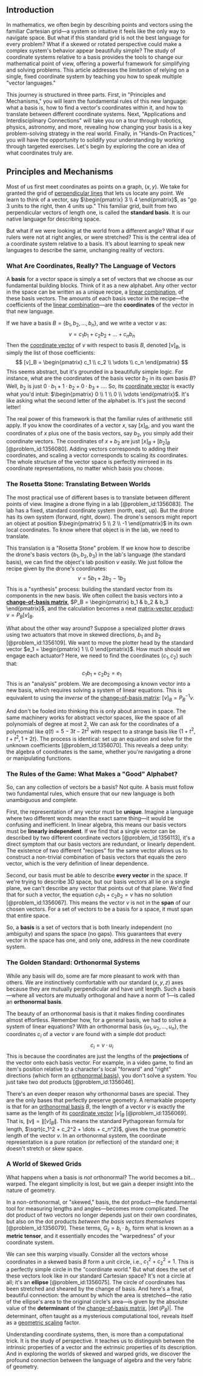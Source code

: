 ## Introduction
In mathematics, we often begin by describing points and vectors using the familiar Cartesian grid—a system so intuitive it feels like the only way to navigate space. But what if this standard grid is not the best language for every problem? What if a skewed or rotated perspective could make a complex system's behavior appear beautifully simple? The study of coordinate systems relative to a basis provides the tools to change our mathematical point of view, offering a powerful framework for simplifying and solving problems. This article addresses the limitation of relying on a single, fixed coordinate system by teaching you how to speak multiple "vector languages."

This journey is structured in three parts. First, in "Principles and Mechanisms," you will learn the fundamental rules of this new language: what a basis is, how to find a vector's coordinates within it, and how to translate between different coordinate systems. Next, "Applications and Interdisciplinary Connections" will take you on a tour through robotics, physics, astronomy, and more, revealing how changing your basis is a key problem-solving strategy in the real world. Finally, in "Hands-On Practices," you will have the opportunity to solidify your understanding by working through targeted exercises. Let's begin by exploring the core an idea of what coordinates truly are.

## Principles and Mechanisms

Most of us first meet coordinates as points on a graph, $(x, y)$. We take for granted the grid of [perpendicular lines](@article_id:173653) that lets us locate any point. We learn to think of a vector, say $\begin{pmatrix} 3 \\ 4 \end{pmatrix}$, as "go 3 units to the right, then 4 units up." This familiar grid, built from two perpendicular vectors of length one, is called the **standard basis**. It is our native language for describing space.

But what if we were looking at the world from a different angle? What if our rulers were not at right angles, or were stretched? This is the central idea of a coordinate system relative to a basis. It’s about learning to speak new languages to describe the same, unchanging reality of vectors.

### What Are Coordinates, Really? The Language of Vectors

A **basis** for a vector space is simply a set of vectors that we choose as our fundamental building blocks. Think of it as a new alphabet. Any other vector in the space can be written as a unique recipe, a [linear combination](@article_id:154597), of these basis vectors. The amounts of each basis vector in the recipe—the coefficients of the [linear combination](@article_id:154597)—are the **coordinates** of the vector in that new language.

If we have a basis $B = \{b_1, b_2, \dots, b_n\}$, and we write a vector $v$ as:
$$ v = c_1 b_1 + c_2 b_2 + \dots + c_n b_n $$
Then the [coordinate vector](@article_id:152825) of $v$ with respect to basis $B$, denoted $[v]_B$, is simply the list of those coefficients:
$$ [v]_B = \begin{pmatrix} c_1 \\ c_2 \\ \vdots \\ c_n \end{pmatrix} $$
This seems abstract, but it's grounded in a beautifully simple logic. For instance, what are the coordinates of the basis vector $b_2$ in its *own* basis $B$? Well, $b_2$ is just $0 \cdot b_1 + 1 \cdot b_2 + 0 \cdot b_3 + \dots$. So, its [coordinate vector](@article_id:152825) is exactly what you'd intuit: $\begin{pmatrix} 0 \\ 1 \\ 0 \\ \vdots \end{pmatrix}$. It's like asking what the second letter of the alphabet is. It's just the second letter!

The real power of this framework is that the familiar rules of arithmetic still apply. If you know the coordinates of a vector $x$, say $[x]_B$, and you want the coordinates of $x$ plus one of the basis vectors, say $b_2$, you simply add their coordinate vectors. The coordinates of $x + b_2$ are just $[x]_B + [b_2]_B$ [@problem_id:1356080]. Adding vectors corresponds to adding their coordinates, and scaling a vector corresponds to scaling its coordinates. The whole structure of the vector space is perfectly mirrored in its coordinate representations, no matter which basis you choose.

### The Rosetta Stone: Translating Between Worlds

The most practical use of different bases is to translate between different points of view. Imagine a drone flying in a lab [@problem_id:1356083]. The lab has a fixed, standard coordinate system (north, east, up). But the drone has its own system (forward, right, down). The drone's sensors might report an object at position $\begin{pmatrix} 5 \\ 2 \\ -1 \end{pmatrix}$ in its own local coordinates. To know where that object is in the lab, we need to translate.

This translation is a "Rosetta Stone" problem. If we know how to describe the drone's basis vectors $\{b_1, b_2, b_3\}$ in the lab's language (the standard basis), we can find the object's lab position $v$ easily. We just follow the recipe given by the drone's coordinates:
$$ v = 5b_1 + 2b_2 - 1b_3 $$
This is a "synthesis" process: building the standard vector from its components in the new basis. We often collect the basis vectors into a **[change-of-basis matrix](@article_id:183986)**, $P_B = \begin{pmatrix} b_1 & b_2 & b_3 \end{pmatrix}$, and the calculation becomes a neat [matrix-vector product](@article_id:150508): $v = P_B [v]_B$.

What about the other way around? Suppose a specialized plotter draws using two actuators that move in skewed directions, $b_1$ and $b_2$ [@problem_id:1356109]. We want to move the plotter head by the standard vector $e_1 = \begin{pmatrix} 1 \\ 0 \end{pmatrix}$. How much should we engage each actuator? Here, we need to find the coordinates $(c_1, c_2)$ such that:
$$ c_1 b_1 + c_2 b_2 = e_1 $$
This is an "analysis" problem. We are decomposing a known vector into a new basis, which requires solving a system of linear equations. This is equivalent to using the *inverse* of the [change-of-basis matrix](@article_id:183986): $[v]_B = P_B^{-1} v$.

And don't be fooled into thinking this is only about arrows in space. The same machinery works for abstract vector spaces, like the space of all polynomials of degree at most 2. We can ask for the coordinates of a polynomial like $q(t) = 5 - 3t - 2t^2$ with respect to a strange basis like $\{1+t^2, t+t^2, 1+2t\}$. The process is identical: set up an equation and solve for the unknown coefficients [@problem_id:1356070]. This reveals a deep unity: the algebra of coordinates is the same, whether you're navigating a drone or manipulating functions.

### The Rules of the Game: What Makes a "Good" Alphabet?

So, can any collection of vectors be a basis? Not quite. A basis must follow two fundamental rules, which ensure that our new language is both unambiguous and complete.

First, the representation of any vector must be **unique**. Imagine a language where two different words mean the exact same thing—it would be confusing and inefficient. In linear algebra, this means our basis vectors must be **linearly independent**. If we find that a single vector can be described by two different coordinate vectors [@problem_id:1356113], it's a direct symptom that our basis vectors are redundant, or linearly dependent. The existence of two different "recipes" for the same vector allows us to construct a non-trivial combination of basis vectors that equals the zero vector, which is the very definition of linear dependence.

Second, our basis must be able to describe **every vector** in the space. If we're trying to describe 3D space, but our basis vectors all lie on a single plane, we can't describe any vector that points out of that plane. We'd find that for such a vector, the equation $c_1 b_1 + c_2 b_2 = v$ has no solution [@problem_id:1356067]. This means the vector $v$ is not in the **span** of our chosen vectors. For a set of vectors to be a basis for a space, it must span that entire space.

So, a **basis** is a set of vectors that is both linearly independent (no ambiguity) and spans the space (no gaps). This guarantees that every vector in the space has one, and only one, address in the new coordinate system.

### The Golden Standard: Orthonormal Systems

While any basis will do, some are far more pleasant to work with than others. We are instinctively comfortable with our standard $(x, y, z)$ axes because they are mutually perpendicular and have unit length. Such a basis—where all vectors are mutually orthogonal and have a norm of 1—is called an **orthonormal basis**.

The beauty of an orthonormal basis is that it makes finding coordinates almost effortless. Remember how, for a general basis, we had to solve a system of linear equations? With an orthonormal basis $\{u_1, u_2, \dots, u_n\}$, the coordinates $c_i$ of a vector $v$ are found with a simple dot product:
$$ c_i = v \cdot u_i $$
This is because the coordinates are just the lengths of the **projections** of the vector onto each basis vector. For example, in a video game, to find an item's position relative to a character's local "forward" and "right" directions (which form an [orthonormal basis](@article_id:147285)), you don't solve a system. You just take two dot products [@problem_id:1356046].

There's an even deeper reason why orthonormal bases are special. They are the only bases that perfectly preserve geometry. A remarkable property is that for an [orthonormal basis](@article_id:147285) $B$, the length of a vector $v$ is exactly the same as the length of its [coordinate vector](@article_id:152825) $[v]_B$ [@problem_id:1356069]. That is, $\|v\| = \|[v]_B\|$. This means the standard Pythagorean formula for length, $\sqrt{c_1^2 + c_2^2 + \dots + c_n^2}$, gives the true geometric length of the vector $v$. In an orthonormal system, the coordinate representation is a pure rotation (or reflection) of the standard one; it doesn't stretch or skew space.

### A World of Skewed Grids

What happens when a basis is *not* orthonormal? The world becomes a bit... warped. The elegant simplicity is lost, but we gain a deeper insight into the nature of geometry.

In a non-orthonormal, or "skewed," basis, the dot product—the fundamental tool for measuring lengths and angles—becomes more complicated. The dot product of two vectors no longer depends just on their own coordinates, but also on the dot products *between the basis vectors themselves* [@problem_id:1356079]. These terms, $G_{ij} = b_i \cdot b_j$, form what is known as a **metric tensor**, and it essentially encodes the "warpedness" of your coordinate system.

We can see this warping visually. Consider all the vectors whose coordinates in a skewed basis $B$ form a unit circle, i.e., $c_1^2 + c_2^2=1$. This is a perfectly simple circle in the "coordinate world." But what does the set of these vectors look like in our standard Cartesian space? It's not a circle at all; it's an **ellipse** [@problem_id:1356075]. The circle of coordinates has been stretched and sheared by the change of basis. And here's a final, beautiful connection: the amount by which the area is stretched—the ratio of the ellipse's area to the original circle's area—is given by the absolute value of the **determinant** of the [change-of-basis matrix](@article_id:183986), $|\det(P_B)|$. The determinant, often taught as a mysterious computational tool, reveals itself as a [geometric scaling](@article_id:271856) factor.

Understanding coordinate systems, then, is more than a computational trick. It is the study of perspective. It teaches us to distinguish between the intrinsic properties of a vector and the extrinsic properties of its description. And in exploring the worlds of skewed and warped grids, we discover the profound connection between the language of algebra and the very fabric of geometry.